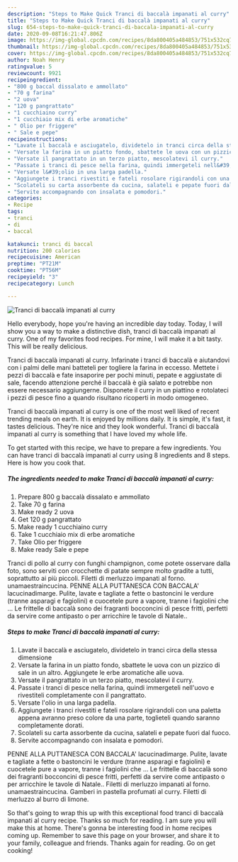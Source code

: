 ```yaml
---
description: "Steps to Make Quick Tranci di baccalà impanati al curry"
title: "Steps to Make Quick Tranci di baccalà impanati al curry"
slug: 654-steps-to-make-quick-tranci-di-baccala-impanati-al-curry
date: 2020-09-08T16:21:47.806Z
image: https://img-global.cpcdn.com/recipes/8da800405a484853/751x532cq70/tranci-di-baccala-impanati-al-curry-recipe-main-photo.jpg
thumbnail: https://img-global.cpcdn.com/recipes/8da800405a484853/751x532cq70/tranci-di-baccala-impanati-al-curry-recipe-main-photo.jpg
cover: https://img-global.cpcdn.com/recipes/8da800405a484853/751x532cq70/tranci-di-baccala-impanati-al-curry-recipe-main-photo.jpg
author: Noah Henry
ratingvalue: 5
reviewcount: 9921
recipeingredient:
- "800 g baccal dissalato e ammollato"
- "70 g farina"
- "2 uova"
- "120 g pangrattato"
- "1 cucchiaino curry"
- "1 cucchiaio mix di erbe aromatiche"
- " Olio per friggere"
- " Sale e pepe"
recipeinstructions:
- "Lavate il baccalà e asciugatelo, dividetelo in tranci circa della stessa dimensione"
- "Versate la farina in un piatto fondo, sbattete le uova con un pizzico di sale in un altro. Aggiungete le erbe aromatiche alle uova."
- "Versate il pangrattato in un terzo piatto, mescolatevi il curry."
- "Passate i tranci di pesce nella farina, quindi immergeteli nell&#39;uovo e rivestiteli completamente con il pangrattato."
- "Versate l&#39;olio in una larga padella."
- "Aggiungete i tranci rivestiti e fateli rosolare rigirandoli con una paletta appena avranno preso colore da una parte, toglieteli quando saranno completamente dorati."
- "Scolateli su carta assorbente da cucina, salateli e pepate fuori dal fuoco."
- "Servite accompagnando con insalata e pomodori."
categories:
- Recipe
tags:
- tranci
- di
- baccal

katakunci: tranci di baccal 
nutrition: 200 calories
recipecuisine: American
preptime: "PT21M"
cooktime: "PT56M"
recipeyield: "3"
recipecategory: Lunch

---
```



![Tranci di baccalà impanati al curry](https://img-global.cpcdn.com/recipes/8da800405a484853/751x532cq70/tranci-di-baccala-impanati-al-curry-recipe-main-photo.jpg)

Hello everybody, hope you're having an incredible day today. Today, I will show you a way to make a distinctive dish, tranci di baccalà impanati al curry. One of my favorites food recipes. For mine, I will make it a bit tasty. This will be really delicious.

Tranci di baccalà impanati al curry. Infarinate i tranci di baccalà e aiutandovi con i palmi delle mani batteteli per togliere la farina in eccesso. Mettete i pezzi di baccalà e fate insaporire per pochi minuti, pepate e aggiustate di sale, facendo attenzione perché il baccalà è già salato e potrebbe non essere necessario aggiungerne. Disponete il curry in un piattino e rotolateci i pezzi di pesce fino a quando risultano ricoperti in modo omogeneo.

Tranci di baccalà impanati al curry is one of the most well liked of recent trending meals on earth. It is enjoyed by millions daily. It is simple, it's fast, it tastes delicious. They're nice and they look wonderful. Tranci di baccalà impanati al curry is something that I have loved my whole life.


To get started with this recipe, we have to prepare a few ingredients. You can have tranci di baccalà impanati al curry using 8 ingredients and 8 steps. Here is how you cook that.

<!--inarticleads1-->

##### The ingredients needed to make Tranci di baccalà impanati al curry:

1. Prepare 800 g baccalà dissalato e ammollato
1. Take 70 g farina
1. Make ready 2 uova
1. Get 120 g pangrattato
1. Make ready 1 cucchiaino curry
1. Take 1 cucchiaio mix di erbe aromatiche
1. Take  Olio per friggere
1. Make ready  Sale e pepe


Tranci di pollo al curry con funghi champignon, come potete osservare dalla foto, sono serviti con crocchette di patate sempre molto gradite a tutti, soprattutto ai più piccoli. Filetti di merluzzo impanati al forno. unamaestraincucina. PENNE ALLA PUTTANESCA CON BACCALA&#39; lacucinadimarge. Pulite, lavate e tagliate a fette o bastoncini le verdure (tranne asparagi e fagiolini) e cuocetele pure a vapore, tranne i fagiolini che … Le frittelle di baccalà sono dei fragranti bocconcini di pesce fritti, perfetti da servire come antipasto o per arricchire le tavole di Natale.. 

<!--inarticleads2-->

##### Steps to make Tranci di baccalà impanati al curry:

1. Lavate il baccalà e asciugatelo, dividetelo in tranci circa della stessa dimensione
1. Versate la farina in un piatto fondo, sbattete le uova con un pizzico di sale in un altro. Aggiungete le erbe aromatiche alle uova.
1. Versate il pangrattato in un terzo piatto, mescolatevi il curry.
1. Passate i tranci di pesce nella farina, quindi immergeteli nell&#39;uovo e rivestiteli completamente con il pangrattato.
1. Versate l&#39;olio in una larga padella.
1. Aggiungete i tranci rivestiti e fateli rosolare rigirandoli con una paletta appena avranno preso colore da una parte, toglieteli quando saranno completamente dorati.
1. Scolateli su carta assorbente da cucina, salateli e pepate fuori dal fuoco.
1. Servite accompagnando con insalata e pomodori.


PENNE ALLA PUTTANESCA CON BACCALA&#39; lacucinadimarge. Pulite, lavate e tagliate a fette o bastoncini le verdure (tranne asparagi e fagiolini) e cuocetele pure a vapore, tranne i fagiolini che … Le frittelle di baccalà sono dei fragranti bocconcini di pesce fritti, perfetti da servire come antipasto o per arricchire le tavole di Natale.. Filetti di merluzzo impanati al forno. unamaestraincucina. Gamberi in pastella profumati al curry. Filetti di merluzzo al burro di limone. 

So that's going to wrap this up with this exceptional food tranci di baccalà impanati al curry recipe. Thanks so much for reading. I am sure you will make this at home. There's gonna be interesting food in home recipes coming up. Remember to save this page on your browser, and share it to your family, colleague and friends. Thanks again for reading. Go on get cooking!
